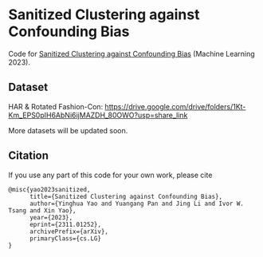 # Sanitized Clustering against Confounding Bias 

Code for [Sanitized Clustering against Confounding Bias](https://link.springer.com/article/10.1007/s10994-023-06451-5?utm_source=rct_congratemailt&utm_medium=email&utm_campaign=oa_20231228&utm_content=10.1007/s10994-023-06451-5) (Machine Learning 2023).

## Dataset
HAR & Rotated Fashion-Con: https://drive.google.com/drive/folders/1Kt-Km_EPS0pIH6AbNi6ijMAZDH_80OWO?usp=share_link 

More datasets will be updated soon.

## Citation

If you use any part of this code for your own work, please cite

```
@misc{yao2023sanitized,
      title={Sanitized Clustering against Confounding Bias}, 
      author={Yinghua Yao and Yuangang Pan and Jing Li and Ivor W. Tsang and Xin Yao},
      year={2023},
      eprint={2311.01252},
      archivePrefix={arXiv},
      primaryClass={cs.LG}
}
```
